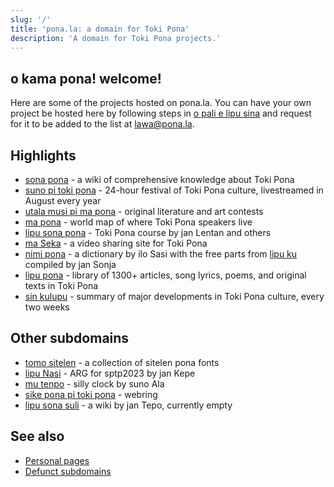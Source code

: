 ```yaml
---
slug: '/'
title: 'pona.la: a domain for Toki Pona'
description: 'A domain for Toki Pona projects.'
---
```


## o kama pona! welcome!
Here are some of the projects hosted on pona.la. You can have your own project be hosted here by following steps in [o pali e lipu sina](/request) and request for it to be added to the list at [lawa@pona.la](mailto:lawa@pona.la).

## Highlights
* [sona pona](https://sona.pona.la) - a wiki of comprehensive knowledge about Toki Pona
* [suno pi toki pona](https://suno.pona.la) - 24-hour festival of Toki Pona culture, livestreamed in August every year
* [utala musi pi ma pona](https://utala.pona.la/) - original literature and art contests
* [ma pona](https://ma.pona.la) - world map of where Toki Pona speakers live
* [lipu sona pona](https://lipu-sona.pona.la) - Toki Pona course by jan Lentan and others
* [ma Seka](https://seka.pona.la) - a video sharing site for Toki Pona
* [nimi pona](https://nimi.pona.la) - a dictionary by ilo Sasi with the free parts from [lipu ku](https://tokipona.org/) compiled by jan Sonja
* [lipu pona](https://lipu.pona.la) - library of 1300+ articles, song lyrics, poems, and original texts in Toki Pona
* [sin kulupu](https://sin-kulupu.pona.la) - summary of major developments in Toki Pona culture, every two weeks

## Other subdomains
* [tomo sitelen](https://sitelen.pona.la/) - a collection of sitelen pona fonts
* [lipu Nasi](https://nasi.pona.la) - ARG for sptp2023 by jan Kepe
* [mu tenpo](https://mutenpo.pona.la) - silly clock by suno Ala
* [sike pona pi toki pona](https://sike.pona.la) - webring
* [lipu sona suli](https://sona-suli.pona.la) - a wiki by jan Tepo, currently empty

## See also

* [Personal pages](personal)
* [Defunct subdomains](defunct)
